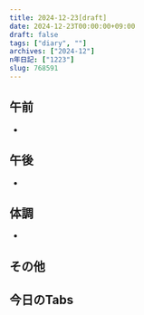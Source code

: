 ```yaml
---
title: 2024-12-23[draft]
date: 2024-12-23T00:00:00+09:00
draft: false
tags: ["diary", ""]
archives: ["2024-12"]
n年日記: ["1223"]
slug: 768591
---
```

## 午前
- 
## 午後
- 
## 体調
- 
## その他
## 今日のTabs